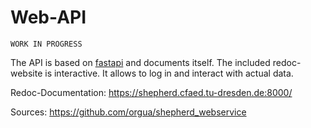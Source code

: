 # Web-API

```{caution}
WORK IN PROGRESS
```

The API is based on [fastapi](https://github.com/fastapi/fastapi) and documents itself.
The included redoc-website is interactive.
It allows to log in and interact with actual data.

Redoc-Documentation: <https://shepherd.cfaed.tu-dresden.de:8000/>

Sources: <https://github.com/orgua/shepherd_webservice>
